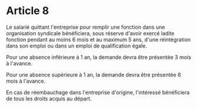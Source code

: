 # Article 8

  
 Le salarié quittant l'entreprise pour remplir une fonction dans une organisation syndicale bénéficiera, sous réserve d'avoir exercé ladite fonction pendant au moins 6 mois et au maximum 5 ans, d'une réintégration dans son emploi ou dans un emploi de qualification égale.  
  
 Pour une absence inférieure à 1 an, la demande devra être présentée 3 mois à l'avance.  
  
 Pour une absence supérieure à 1 an, la demande devra être présentée 6 mois à l'avance.  
  
 En cas de réembauchage dans l'entreprise d'origine, l'intéressé bénéficiera de tous les droits acquis au départ.  
